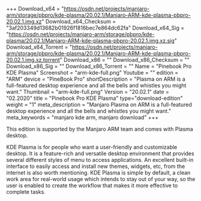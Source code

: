 +++
Download_x64 = "https://osdn.net/projects/manjaro-arm/storage/pbpro/kde-plasma/20.02.1/Manjaro-ARM-kde-plasma-pbpro-20.02.1.img.xz"
Download_x64_Checksum = "3af203349d13682b01926f1816bec7e864dc62fa"
Download_x64_Sig = "https://osdn.net/projects/manjaro-arm/storage/pbpro/kde-plasma/20.02.1/Manjaro-ARM-kde-plasma-pbpro-20.02.1.img.xz.sig"
Download_x64_Torrent = "https://osdn.net/projects/manjaro-arm/storage/pbpro/kde-plasma/20.02.1/Manjaro-ARM-kde-plasma-pbpro-20.02.1.img.xz.torrent"
Download_x86 = ""
Download_x86_Checksum = ""
Download_x86_Sig = ""
Download_x86_Torrent = ""
Name = "Pinebook Pro KDE Plasma"
Screenshot = "arm-kde-full.png"
Youtube = ""
edition = "ARM"
device = "PineBook Pro"
shortDescription = "Plasma on ARM is a full-featured desktop experience and all the bells and whistles you might want."
Thumbnail = "arm-kde-full.png"
Version = "20.02.1"
date = "02.2020"
title = "Pinebook Pro KDE Plasma"
type="download-edition"
weight = "1"
meta_description = "Manjaro Plasma on ARM is a full-featured desktop experience and all the bells and whistles you might want."
meta_keywords = "manjaro kde arm, manjaro download"
+++

This edition is supported by the Manjaro ARM team and comes with Plasma desktop.

KDE Plasma is for people who want a user-friendly and customizable desktop. It is a feature-rich and versatile desktop environment that provides several different styles of menu to access applications. An excellent built-in interface to easily access and install new themes, widgets, etc, from the internet is also worth mentioning. KDE Plasma is simple by default, a clean work area for real-world usage which intends to stay out of your way, so the user is enabled to create the workflow that makes it more effective to complete tasks.
